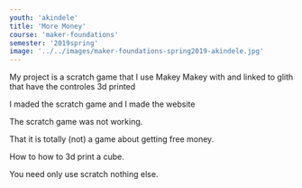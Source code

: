 ```yaml
---
youth: 'akindele'
title: 'More Money'
course: 'maker-foundations'
semester: '2019spring'
image: '../../images/maker-foundations-spring2019-akindele.jpg'
---
```


My project is a scratch  game that I use Makey Makey with and linked to glith that have the controles 3d printed

I maded the scratch game and I made the website

The scratch game was  not working.

That it is totally (not) a game about getting free money.

How to how to 3d print a cube.

You need only use scratch nothing else.